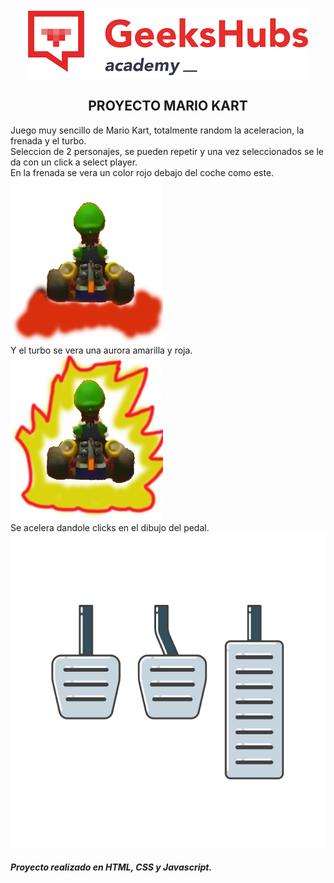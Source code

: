 
<p align="center">
<img src="img/gekkhub.png"></p>
<h2 align="center">PROYECTO MARIO KART</h2>
<p>Juego muy sencillo de Mario Kart, totalmente random la aceleracion, la frenada y el turbo.<br>
Seleccion de 2 personajes, se pueden repetir y una vez seleccionados se le da con un click a select player.<br>
En la frenada se vera un color rojo debajo del coche como este.<br>
<img src="img/luigifrenada.png"><br>
Y el turbo se vera una aurora amarilla y roja.<br>
<img src="img/luigisuper.png"><br>
Se acelera dandole clicks en el dibujo del pedal.<br>
<img src="img/pedalesacelerar.png">
</p>
<h5><p>Proyecto realizado en HTML, CSS y Javascript.</p></h5>
